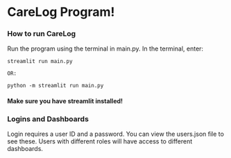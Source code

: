 # CareLog Program!

### How to run CareLog

 Run the program using the terminal in main.py. In the terminal, enter:

    streamlit run main.py

    OR:

    python -m streamlit run main.py

#### Make sure you have streamlit installed!

### Logins and Dashboards

 Login requires a user ID and a password. You can view the users.json file to see these. Users with different roles will have access to different dashboards.